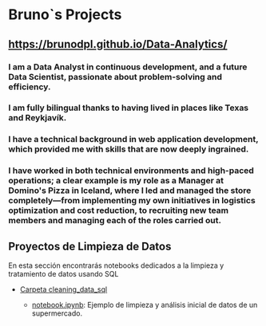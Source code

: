 # Bruno`s Projects
## https://brunodpl.github.io/Data-Analytics/
### I am a Data Analyst in continuous development, and a future Data Scientist, passionate about problem-solving and efficiency.
### I am fully bilingual thanks to having lived in places like Texas and Reykjavík.
### I have a technical background in web application development, which provided me with skills that are now deeply ingrained.
### I have worked in both technical environments and high-paced operations; a clear example is my role as a Manager at Domino's Pizza in Iceland, where I led and managed the store completely—from implementing my own initiatives in logistics optimization and cost reduction, to recruiting new team members and managing each of the roles carried out.


## Proyectos de Limpieza de Datos

En esta sección encontrarás notebooks dedicados a la limpieza y tratamiento de datos usando SQL

- [Carpeta cleaning_data_sql](./cleaning_data_sql)

    - [notebook.ipynb](./cleaning_data_sql/notebook.ipynb): Ejemplo de limpieza y análisis inicial de datos de un supermercado.

